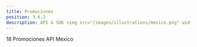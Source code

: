 ```yaml
---
title: Promociones
position: 3.6.2
description: API & SDK <img src="/images/illustrations/mexico.png" width="50">
---
```


18 Promociones API México
